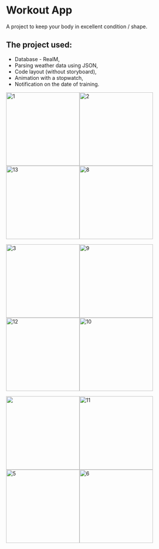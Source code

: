 # Workout App
A project to keep your body in excellent condition / shape.

## The project used:
+ Database - RealM,
+ Parsing weather data using JSON,
+ Code layout (without storyboard),
+ Animation with a stopwatch,
+ Notification on the date of training. 

<img width="200" alt="1" src="https://user-images.githubusercontent.com/97989209/201990451-df82c5b8-f031-4977-a1a2-08de86524109.png"><img width="200" alt="2" src="https://user-images.githubusercontent.com/97989209/201990758-20218f09-b934-4ab9-96e4-b887a926a17b.png"><img width="200" alt="13" src="https://user-images.githubusercontent.com/97989209/201990540-16fc9dee-5368-4e67-b93c-1d82ec4c73df.png"><img width="200" alt="8" src="https://user-images.githubusercontent.com/97989209/201992270-791fada0-3ab3-490f-8a03-3d7b7dfdea1a.png">

<img width="200" alt="3" src="https://user-images.githubusercontent.com/97989209/201990979-a50f1da9-5059-4610-b40c-8a27bdfbbe4f.png"><img width="200" alt="9" src="https://user-images.githubusercontent.com/97989209/201991034-08a37bd4-ee8a-4cb8-8c41-5bc97a7cd264.png"><img width="200" alt="12" src="https://user-images.githubusercontent.com/97989209/201991167-ae14afd9-1e8e-4740-bf4c-a36840923f6d.png"><img width="200" alt="10" src="https://user-images.githubusercontent.com/97989209/201992422-856b33ce-c86e-43b8-8a2d-58d34086b777.png">

<img src="https://user-images.githubusercontent.com/97989209/201997276-55801237-0142-460f-85f2-24b0adba9fdb.gif" width="200"><img width="200" alt="11" src="https://user-images.githubusercontent.com/97989209/202000079-370517bc-a1a4-4688-be4f-a2cf8144a6d7.png"><img width="200" alt="5" src="https://user-images.githubusercontent.com/97989209/202000538-ebb9bfc7-9f61-4e47-a28b-032c99d54021.png"><img width="200" alt="6" src="https://user-images.githubusercontent.com/97989209/202000575-d533323d-a239-4d31-bf95-1fa145f8af79.png">


